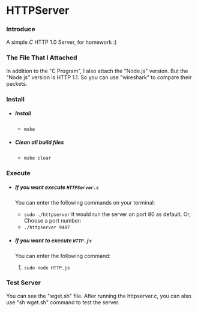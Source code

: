 # HTTPServer


### Introduce
  A simple *C* HTTP 1.0 Server, for homework :)


### The File That I Attached
  In addition to the "C Program", I also attach the "Node.js" version.
  But the "Node.js" version is HTTP 1.1.
  So you can use "wireshark" to compare their packets.


### Install
- ##### Install
  - `meke`
- ##### Clean all build files
  - `make clear`


### Execute
- ##### If you want execute **`HTTPServer.c`**
  You can enter the following commands on your terminal:
  - `sudo ./httpserver`
  It would run the server on port 80 as default.
  Or, Choose a port number:
  - `./httpserver 9487`

- ##### If you want to execute **`HTTP.js`**
  You can enter the following command:
  1. `sudo node HTTP.js`


### Test Server
  You can see the "wget.sh" file.
  After running the httpserver.c, you can also use "sh wget.sh" command to test the server.
